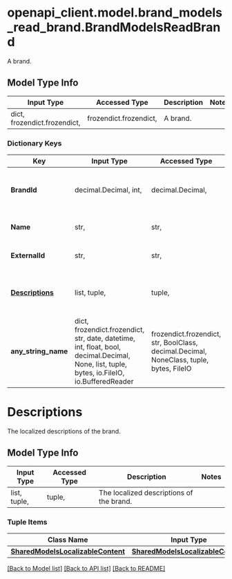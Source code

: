 # openapi_client.model.brand_models_read_brand.BrandModelsReadBrand

A brand.

## Model Type Info
Input Type | Accessed Type | Description | Notes
------------ | ------------- | ------------- | -------------
dict, frozendict.frozendict,  | frozendict.frozendict,  | A brand. | 

### Dictionary Keys
Key | Input Type | Accessed Type | Description | Notes
------------ | ------------- | ------------- | ------------- | -------------
**BrandId** | decimal.Decimal, int,  | decimal.Decimal,  | The unique identifier for the brand. | [optional] value must be a 32 bit integer
**Name** | str,  | str,  | The name of this brand. | [optional] 
**ExternalId** | str,  | str,  | External Id of the brand. | [optional] 
**[Descriptions](#Descriptions)** | list, tuple,  | tuple,  | The localized descriptions of the brand. | [optional] 
**any_string_name** | dict, frozendict.frozendict, str, date, datetime, int, float, bool, decimal.Decimal, None, list, tuple, bytes, io.FileIO, io.BufferedReader | frozendict.frozendict, str, BoolClass, decimal.Decimal, NoneClass, tuple, bytes, FileIO | any string name can be used but the value must be the correct type | [optional]

# Descriptions

The localized descriptions of the brand.

## Model Type Info
Input Type | Accessed Type | Description | Notes
------------ | ------------- | ------------- | -------------
list, tuple,  | tuple,  | The localized descriptions of the brand. | 

### Tuple Items
Class Name | Input Type | Accessed Type | Description | Notes
------------- | ------------- | ------------- | ------------- | -------------
[**SharedModelsLocalizableContent**](SharedModelsLocalizableContent.md) | [**SharedModelsLocalizableContent**](SharedModelsLocalizableContent.md) | [**SharedModelsLocalizableContent**](SharedModelsLocalizableContent.md) |  | 

[[Back to Model list]](../../README.md#documentation-for-models) [[Back to API list]](../../README.md#documentation-for-api-endpoints) [[Back to README]](../../README.md)

